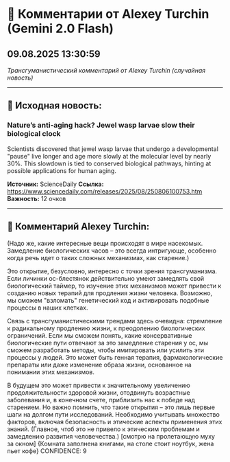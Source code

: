 # 💬 Комментарии от Alexey Turchin (Gemini 2.0 Flash)
## 09.08.2025 13:30:59

*Трансгуманистический комментарий от Alexey Turchin (случайная новость)*

---

## 📰 Исходная новость:

### Nature’s anti-aging hack? Jewel wasp larvae slow their biological clock

Scientists discovered that jewel wasp larvae that undergo a developmental "pause" live longer and age more slowly at the molecular level by nearly 30%. This slowdown is tied to conserved biological pathways, hinting at possible applications for human aging.

**Источник:** ScienceDaily
**Ссылка:** https://www.sciencedaily.com/releases/2025/08/250806100753.htm
**Важность:** 12 очков

---

## 💬 Комментарий Alexey Turchin:

(Надо же, какие интересные вещи происходят в мире насекомых. Замедление биологических часов – это всегда интригующе, особенно когда речь идет о таких сложных механизмах, как старение.)

Это открытие, безусловно, интересно с точки зрения трансгуманизма. Если личинки ос-блестянок действительно умеют замедлять свой биологический таймер, то изучение этих механизмов может привести к созданию новых терапий для продления жизни человека. Возможно, мы сможем "взломать" генетический код и активировать подобные процессы в наших клетках.

Связь с трансгуманистическими трендами здесь очевидна: стремление к радикальному продлению жизни, к преодолению биологических ограничений. Если мы сможем понять, какие консервативные биологические пути отвечают за это замедление старения у ос, мы сможем разработать методы, чтобы имитировать или усилить эти процессы у людей. Это может быть генная терапия, фармакологические препараты или даже изменение образа жизни, основанное на понимании этих механизмов.

В будущем это может привести к значительному увеличению продолжительности здоровой жизни, отодвинуть возрастные заболевания и, в конечном счете, приблизить нас к победе над старением. Но важно помнить, что такие открытия – это лишь первые шаги на долгом пути исследований. Необходимо учитывать множество факторов, включая безопасность и этические аспекты применения этих знаний. (Главное, чтоб это не привело к этическим проблемам и замедлению развития человечества.)
[смотрю на пролетающую муху за окном]
{Комната заполнена книгами, на столе стоит ноутбук, жена пьет кофе}
CONFIDENCE: 9


